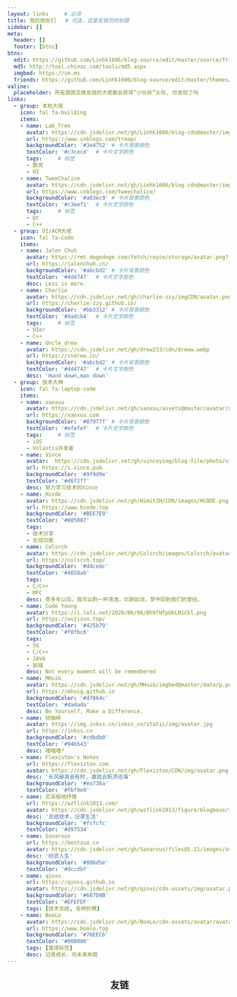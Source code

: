 ```yaml
---
layout: links     # 必须
title: 我的朋友们   # 可选，这是友链页的标题
sidebar: []
meta:
  header: []
  footer: [btns]
btns:
  edit: https://github.com/Linhk1606/blog-source/edit/master/source/friends/index.md
  md5: http://tool.chinaz.com/tools/md5.aspx
  imgbed: https://sm.ms
  friends: https://github.com/Linhk1606/blog-source/edit/master/themes/volantis/layout/_partial/scripts.ejs
valine:
  placeholder: 所有跟我交换友链的大佬都会获得“小伙伴”头衔, 你发现了吗
links:
  - group: 本校大佬
    icon: fal fa-building
    items:
    - name: Lab_Tree
      avatar: https://cdn.jsdelivr.net/gh/Linhk1606/blog-cdn@master/img/Lab_Tree.png
      url: https://www.cnblogs.com/treap/
      backgroundColor: '#3e4752' # 卡片背景颜色
      textColor: '#c3cecd'  # 卡片文字颜色
      tags:     # 标签
      - 数竞
      - OI
    - name: TweeChalice
      avatar: https://cdn.jsdelivr.net/gh/Linhk1606/blog-cdn@master/img/TweeChalice.png
      url: https://www.cnblogs.com/tweechalice/
      backgroundColor: '#a03ec9' # 卡片背景颜色
      textColor: '#c3eef1'  # 卡片文字颜色
      tags:     # 标签
      - Qt
      - C++
  - group: OI/ACM大佬
    icon: fal fa-code
    items:
    - name: Jalen Chuh
      avatar: https://rmt.dogedoge.com/fetch/royce/storage/avatar.png?fmt=webp
      url: https://jalenchuh.cn/
      backgroundColor: '#abcbd2' # 卡片背景颜色
      textColor: '#4d4747'  # 卡片文字颜色
      desc: Less is more.
    - name: Charlie
      avatar: https://cdn.jsdelivr.net/gh/charlie-zzy/imgCDN/avatar.png
      url: https://charlie-zzy.github.io/
      backgroundColor: '#bb3312' # 卡片背景颜色
      textColor: '#dadcb4'  # 卡片文字颜色
      tags:     # 标签
      - OIer
      - C++
    - name: Uncle_drew
      avatar: https://cdn.jsdelivr.net/gh/drew233/cdn/dreww.webp
      url: https://cndrew.cn/
      backgroundColor: '#abcbd2' # 卡片背景颜色
      textColor: '#4d4747'  # 卡片文字颜色
      desc: 'Hand down,man down'
  - group: 技术大神
    icon: fal fa-laptop-code
    items:
    - name: xaoxuu
      avatar: https://cdn.jsdelivr.net/gh/xaoxuu/assets@master/avatar/avatar.png
      url: https://xaoxuu.com
      backgroundColor: '#87977f' # 卡片背景颜色
      textColor: '#efefef'  # 卡片文字颜色
      tags:     # 标签
      - iOS
      - Volantis开发者
    - name: Vince
      avatar:  https://cdn.jsdelivr.net/gh/vinceying/blog-file/photo/vince_logo.jpg
      url: https://i.vince.pub
      backgroundColor: '#9f9d9e'
      textColor: '#d6f2f7'
      desc: 努力学习技术的Vince
    - name: Hcode
      avatar: https://cdn.jsdelivr.net/gh/HimitZH/CDN/images/HCODE.png
      url: https://www.hcode.top
      backgroundColor: '#BEE7E9'
      textColor: '#085087'
      tags:
      - 技术分享
      - 在线功能
    - name: Colsrch
      avatar: https://cdn.jsdelivr.net/gh/Colsrch/images/Colsrch/avatar.jpg
      url: https://colsrch.top/
      backgroundColor: '#d4cedc'
      textColor: '#4658a9'
      tags:
      - C/C++
      - MFC
      desc: 愿多年以后，我可以酌一杯清酒，烂醉如泥，梦中回到我们的曾经。
    - name: Code Young
      avatar: https://i.loli.net/2020/06/06/Bh9fHTpObLN1CEl.png
      url: https://wujizun.top/
      backgroundColor: '#425b79'
      textColor: '#f0fbc6'
      tags:
      - 5G
      - C/C++
      - JAVA
      - 前端
      desc: Not every moment will be remembered
    - name: MHuiG
      avatar: https://cdn.jsdelivr.net/gh/MHuiG/imgbed@master/data/p.png
      url: https://mhuig.github.io
      backgroundColor: '#d7864c'
      textColor: '#dadada'
      desc: Be Yourself, Make a Difference.
    - name: 枋柚梓
      avatar: https://img.inkss.cn/inkss_cn/static/img/avatar.jpg
      url: https://inkss.cn
      backgroundColor: '#cdbdb0'
      textColor: '#946543'
      desc: 喵喵喵?
    - name: Flexiston's Notes
      url: https://flexiston.com
      avatar: https://cdn.jsdelivr.net/gh/Flexiston/CDN/img/avatar.png
      desc: '长风破浪会有时, 直挂云帆济沧海'
      backgroundColor: '#ea736a'
      textColor: '#fbf9e9'
    - name: 尼采般地抒情
      url: https://wztlink1013.com/
      avatar: https://cdn.jsdelivr.net/gh/wztlink1013/figure/blogbase/touxiang.jpg
      desc: '总结技术，记录生活'
      backgroundColor: '#fcfcfc'
      textColor: '#d97534'
    - name: Sanarous
      url: https://bestzuo.cn
      avatar: https://cdn.jsdelivr.net/gh/Sanarous/files@1.11/images/avatar.jpeg
      desc: '码农人生'
      backgroundColor: '#886d5e'
      textColor: '#dccdbf'
    - name: qinxs
      url: https://qinxs.github.io
      avatar: https://cdn.jsdelivr.net/gh/qinxs/cdn-assets/img/avatar.png
      backgroundColor: '#607D8B'
      textColor: '#EFEFEF'
      tags: [技术总结, 各种折腾]
    - name: BooLo
      avatar: https://cdn.jsdelivr.net/gh/BooLo/cdn-assets/avatar/avatar.jpg
      url: https://www.boolo.top
      backgroundColor: '#76EEC6'
      textColor: '#000000'
      tags: [莫得标签]
      desc: 记录成长，向未来奔跑
---
```


<h2><center><i class='fal fa-users fa-fw'></i>&nbsp;友链</center></h2>

<!-- more -->
